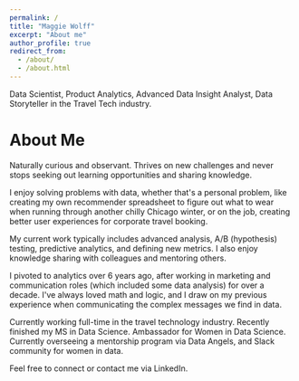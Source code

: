 ```yaml
---
permalink: /
title: "Maggie Wolff"
excerpt: "About me"
author_profile: true
redirect_from: 
  - /about/
  - /about.html
---
```


Data Scientist, Product Analytics, Advanced Data Insight Analyst, Data Storyteller in the Travel Tech industry. 

About Me
======

Naturally curious and observant. Thrives on new challenges and never stops seeking out learning opportunities and sharing knowledge.

I enjoy solving problems with data, whether that's a personal problem, like creating my own recommender spreadsheet to figure out what to wear when running through another chilly Chicago winter, or on the job, creating better user experiences for corporate travel booking. 

My current work typically includes advanced analysis, A/B (hypothesis) testing, predictive analytics, and defining new metrics. I also enjoy knowledge sharing with colleagues and mentoring others. 

I pivoted to analytics over 6 years ago, after working in marketing and communication roles (which included some data analysis) for over a decade. I've always loved math and logic, and I draw on my previous experience when communicating the complex messages we find in data.

Currently working full-time in the travel technology industry. Recently finished my MS in Data Science. Ambassador for Women in Data Science. Currently overseeing a mentorship program via Data Angels, and Slack community for women in data.  

Feel free to connect or contact me via LinkedIn. 
